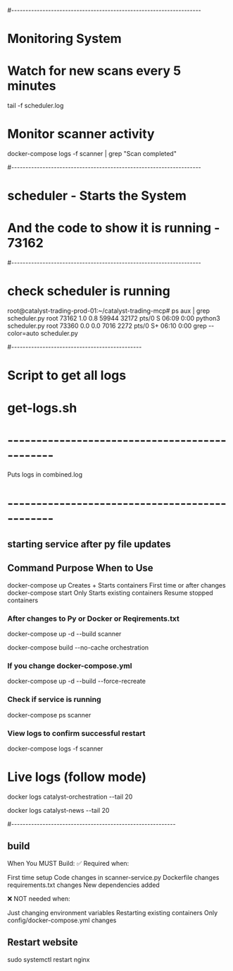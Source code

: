 #-------------------------------------------------------------------
# Monitoring System

# Watch for new scans every 5 minutes
tail -f scheduler.log

# Monitor scanner activity
  docker-compose logs -f scanner | grep "Scan completed"





#-------------------------------------------------------------------
# scheduler - Starts the System
# And the code to show it is running - 73162
#-------------------------------------------------------------------

# check scheduler is running

root@catalyst-trading-prod-01:~/catalyst-trading-mcp# ps aux | grep scheduler.py
root       73162  1.0  0.8  59944 32172 pts/0    S    06:09   0:00 python3 scheduler.py
root       73360  0.0  0.0   7016  2272 pts/0    S+   06:10   0:00 grep --color=auto scheduler.py

#----------------------------------------------
# Script to get all logs
# get-logs.sh
# ----------------------------------------------
Puts logs in combined.log


# ----------------------------------------------
## starting service after py file updates

## Command		            Purpose 			                  When to Use
docker-compose up     	Creates + Starts containers	    First time or after changes
docker-compose start	  Only Starts existing containers	Resume stopped containers

### After changes to Py or Docker or Reqirements.txt
docker-compose up -d --build scanner

docker-compose build --no-cache orchestration

### If you change docker-compose.yml
docker-compose up -d --build --force-recreate

### Check if service is running
docker-compose ps scanner

### View logs to confirm successful restart
docker-compose logs -f scanner

# Live logs (follow mode)
docker logs catalyst-orchestration --tail 20

docker logs catalyst-news --tail 20


#----------------------------------------------------------
## build
When You MUST Build:
✅ Required when:

First time setup
Code changes in scanner-service.py
Dockerfile changes
requirements.txt changes
New dependencies added

❌ NOT needed when:

Just changing environment variables
Restarting existing containers
Only config/docker-compose.yml changes



## Restart website
sudo systemctl restart nginx